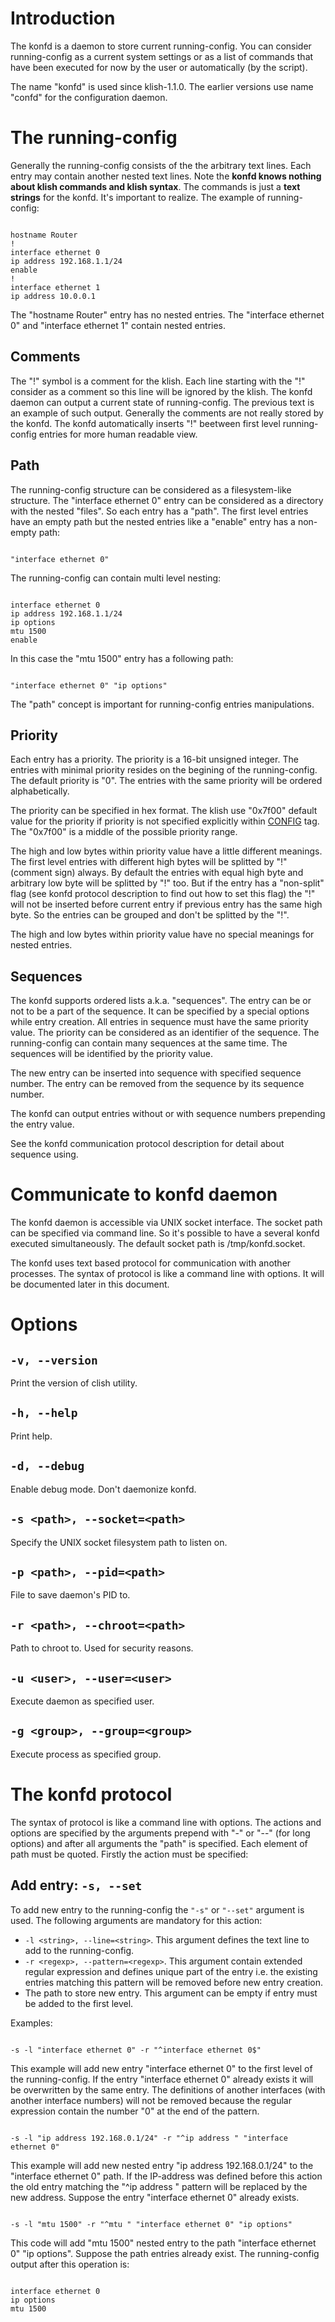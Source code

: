

# Introduction #

The konfd is a daemon to store current running-config. You can consider running-config as a current system settings or as a list of commands that have been executed for now by the user or automatically (by the script).

The name "konfd" is used since klish-1.1.0. The earlier versions use name "confd" for the configuration daemon.

# The running-config #

Generally the running-config consists of the the arbitrary text lines. Each entry may contain another nested text lines. Note the **konfd knows nothing about klish commands and klish syntax**. The commands is just a **text strings** for the konfd. It's important to realize. The example of running-config:

```

hostname Router
!
interface ethernet 0
ip address 192.168.1.1/24
enable
!
interface ethernet 1
ip address 10.0.0.1
```

The "hostname Router" entry has no nested entries. The "interface ethernet 0" and "interface ethernet 1" contain nested entries.

## Comments ##
The "!" symbol is a comment for the klish. Each line starting with the "!" consider as a comment so this line will be ignored by the klish. The konfd daemon can output a current state of running-config. The previous text is an example of such output. Generally the comments are not really stored by the konfd. The konfd automatically inserts "!" beetween first level running-config entries for more human readable view.

## Path ##
The running-config structure can be considered as a filesystem-like structure. The "interface ethernet 0" entry can be considered as a directory with the nested "files". So each entry has a "path". The first level entries have an empty path but the nested entries like a "enable" entry has a non-empty path:
```

"interface ethernet 0"
```
The running-config can contain multi level nesting:
```

interface ethernet 0
ip address 192.168.1.1/24
ip options
mtu 1500
enable
```
In this case the "mtu 1500" entry has a following path:
```

"interface ethernet 0" "ip options"
```
The "path" concept is important for running-config entries manipulations.

## Priority ##

Each entry has a priority. The priority is a 16-bit unsigned integer. The entries with minimal priority resides on the begining of the running-config. The default priority is "0". The entries with the same priority will be ordered alphabetically.

The priority can be specified in hex format. The klish use "0x7f00" default value for the priority if priority is not specified explicitly within [CONFIG](CONFIG.md) tag. The "0x7f00" is a middle of the possible priority range.

The high and low bytes within priority value have a little different meanings. The first level entries with different high bytes will be splitted by "!" (comment sign) always. By default the entries with equal high byte and arbitrary low byte will be splitted by "!" too. But if the entry has a "non-split" flag (see konfd protocol description to find out how to set this flag) the "!" will not be inserted before current entry if previous entry has the same high byte. So the entries can be grouped and don't be splitted by the "!".

The high and low bytes within priority value have no special meanings for nested entries.

## Sequences ##

The konfd supports ordered lists a.k.a. "sequences". The entry can be or not to be a part of the sequence. It can be specified by a special options while entry creation. All entries in sequence must have the same priority value. The priority can be considered as an identifier of the sequence. The running-config can contain many sequences at the same time. The sequences will be identified by the priority value.

The new entry can be inserted into sequence with specified sequence number. The entry can be removed from the sequence by its sequence number.

The konfd can output entries without or with sequence numbers prepending the entry value.

See the konfd communication protocol description for detail about sequence using.

# Communicate to konfd daemon #

The konfd daemon is accessible via UNIX socket interface. The socket path can be specified via command line. So it's possible to have a several konfd executed simultaneously. The default socket path is /tmp/konfd.socket.

The konfd uses text based protocol for communication with another processes. The syntax of protocol is like a command line with options. It will be documented later in this document.

# Options #

## `-v, --version` ##
Print the version of clish utility.

## `-h, --help` ##
Print help.

## `-d, --debug` ##
Enable debug mode. Don't daemonize konfd.

## `-s <path>, --socket=<path>` ##
Specify the UNIX socket filesystem path to listen on.

## `-p <path>, --pid=<path>` ##
File to save daemon's PID to.

## `-r <path>, --chroot=<path>` ##
Path to chroot to. Used for security reasons.

## `-u <user>, --user=<user>` ##
Execute daemon as specified user.

## `-g <group>, --group=<group>` ##
Execute process as specified group.

# The konfd protocol #
The syntax of protocol is like a command line with options. The actions and options are specified by the arguments prepend with "-" or "--" (for long options) and after all arguments the "path" is specified. Each element of path must be quoted. Firstly the action must be specified:

## Add entry: `-s, --set` ##
To add new entry to the running-config the `"-s"` or `"--set"` argument is used. The following arguments are mandatory for this action:
  * `-l <string>, --line=<string>`. This argument defines the text line to add to the running-config.
  * `-r <regexp>, --pattern=<regexp>`. This argument contain extended regular expression and defines unique part of the entry i.e. the existing entries matching this pattern will be removed before new entry creation.
  * The path to store new entry. This argument can be empty if entry must be added to the first level.

Examples:
```

-s -l "interface ethernet 0" -r "^interface ethernet 0$"
```
This example will add new entry "interface ethernet 0" to the first level of the running-config. If the entry "interface ethernet 0" already exists it will be overwritten by the same entry. The definitions of another interfaces (with another interface numbers) will not be removed because the regular expression contain the number "0" at the end of the pattern.

```

-s -l "ip address 192.168.0.1/24" -r "^ip address " "interface ethernet 0"
```
This example will add new nested entry "ip address 192.168.0.1/24" to the "interface ethernet 0" path. If the IP-address was defined before this action the old entry matching the "^ip address " pattern will be replaced by the new address. Suppose the entry "interface ethernet 0" already exists.

```

-s -l "mtu 1500" -r "^mtu " "interface ethernet 0" "ip options"
```
This code will add "mtu 1500" nested entry to the path "interface ethernet 0" "ip options". Suppose the path entries already exist. The running-config output after this operation is:
```

interface ethernet 0
ip options
mtu 1500
```